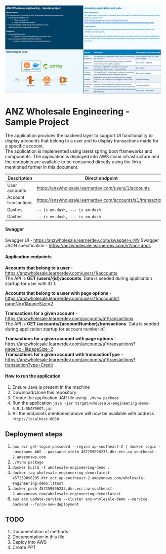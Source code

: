 ![Presentation slide](md-resources/presentation.png?raw=true "")

# ANZ Wholesale Engineering - Sample Project  
The application provides the backend layer to support UI functionality to display accounts that belong to a user and to display transactions made for a specific account.  
The application is implemented using latest spring boot frameworks and components. The application is deployed into AWS cloud infrastructure and the endpoints are available to be consumed directly using the links mentioned further in this document.  


|Description           |Direct endpoint                                                 |Localhost endpoint                                                           |
|----------------------|----------------------------------------------------------------|-----------------------------------------------------------------------------|
|User accounts         |https://anzwholesale.learnerdev.com/users/1/accounts            |http://localhost:8080/users/1/accounts                                       |
|Account transactions  |https://anzwholesale.learnerdev.com/accounts/a1/transactions    |http://localhost:8080/accounts/a1/transactions                               |
|Dashes                |`-- is en-dash, --- is em-dash`                                 |-- is en-dash, --- is em-dash                                                |
|Dashes                |`-- is en-dash, --- is em-dash`                                 |-- is en-dash, --- is em-dash                                                |



#### Swagger
Swagger UI - https://anzwholesale.learnerdev.com/swagger-ui/#/
Swagger JSON specification - https://anzwholesale.learnerdev.com/v2/api-docs

#### Application endpoints
**Accounts that belong to a user** - https://anzwholesale.learnerdev.com/users/1/accounts  
The API is **GET /users/{id}/accounts**. Data is seeded during application startup for user with ID *1*.

**Accounts that belong to a user with page options** - https://anzwholesale.learnerdev.com/users/1/accounts?pageNo=1&pageSize=2

**Transactions for a given account** - https://anzwholesale.learnerdev.com/accounts/a1/transactions  
The API is **GET /accounts/{accountNumber}/transactions**. Data is seeded during application startup for account number *a1*.

**Transactions for a given account with page options** - https://anzwholesale.learnerdev.com/accounts/a1/transactions?pageNo=1&pageSize=2  
**Transactions for a given account with transactionType** - https://anzwholesale.learnerdev.com/accounts/a1/transactions?transactionType=Credit


#### How to run the application
1. Ensure Java is present in the machine
2. Download/clone this repository
3. Create the application JAR file using `./mvnw package`
4. Run the application `java -jar target/wholesale-engineering-demo-0.0.1-SNAPSHOT.jar`
5. All the endpoints mentioned above will now be available with address `http://localhost:8080`

## Deployment steps
1. `aws ecr get-login-password --region ap-southeast-2 | docker login --username AWS --password-stdin 457259096235.dkr.ecr.ap-southeast-2.amazonaws.com`
2. `./mvnw package`
3. `docker build -t wholesale-engineering-demo .`
4. `docker tag wholesale-engineering-demo:latest 457259096235.dkr.ecr.ap-southeast-2.amazonaws.com/wholesale-engineering-demo:latest`
5. `docker push 457259096235.dkr.ecr.ap-southeast-2.amazonaws.com/wholesale-engineering-demo:latest`
6. `aws ecs update-service --cluster anz-wholesale-demo --service backend --force-new-deployment`

## TODO
1. Documentation of methods
2. Documentation in this file
3. Deploy into AWS
4. Create PPT
